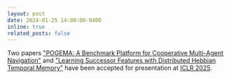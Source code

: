 ```yaml
---
layout: post
date: 2024-01-25 14:00:00-0400
inline: true
related_posts: false
---
```


Two papers <a href='https://openreview.net/forum?id=6VgwE2tCRm'>"POGEMA: A Benchmark Platform for Cooperative Multi-Agent Navigation"</a> and <a href='https://openreview.net/forum?id=wYJII5BRYU'>"Learning Successor Features with Distributed Hebbian Temporal Memory"</a> have been accepted for presentation at <a href='https://iclr.cc'>ICLR 2025</a>.
